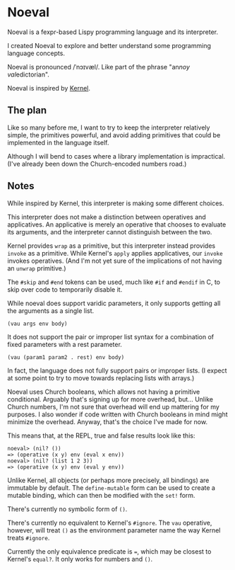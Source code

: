 # Noeval

Noeval is a fexpr-based Lispy programming language and its interpreter.

I created Noeval to explore and better understand some programming language concepts.

Noeval is pronounced /ˈnɔɪvæl/. Like part of the phrase "an*noy val*edictorian".

Noeval is inspired by [Kernel](https://web.cs.wpi.edu/~jshutt/kernel.html).

## The plan

Like so many before me, I want to try to keep the interpreter relatively
simple, the primitives powerful, and avoid adding primitives that could be
implemented in the language itself.

Although I will bend to cases where a library implementation is impractical.
(I've already been down the Church-encoded numbers road.)

## Notes

While inspired by Kernel, this interpreter is making some different choices.

This interpreter does not make a distinction between operatives and
applicatives. An applicative is merely an operative that chooses to evaluate
its arguments, and the interpreter cannot distinguish between the two.

Kernel provides `wrap` as a primitive, but this interpreter instead provides
`invoke` as a primitive. While Kernel's `apply` applies applicatives, our
`invoke` invokes operatives. (And I'm not yet sure of the implications of not
having an `unwrap` primitive.)

The `#skip` and `#end` tokens can be used, much like `#if` and `#endif` in C,
to skip over code to temporarily disable it.

While noeval does support varidic parameters, it only supports getting all the
arguments as a single list.

    (vau args env body)

It does not support the pair or improper list syntax for a combination of
fixed parameters with a rest parameter.

    (vau (param1 param2 . rest) env body)

In fact, the language does not fully support pairs or improper lists.
(I expect at some point to try to move towards replacing lists with arrays.)

Noeval uses Church booleans, which allows not having a primitive conditional.
Arguably that's signing up for more overhead, but... Unlike Church numbers, I'm
not sure that overhead will end up mattering for my purposes. I also wonder if
code written with Church booleans in mind might minimize the overhead. Anyway,
that's the choice I've made for now.

This means that, at the REPL, true and false results look like this:

    noeval> (nil? ())
    => (operative (x y) env (eval x env))
    noeval> (nil? (list 1 2 3))
    => (operative (x y) env (eval y env))

Unlike Kernel, all objects (or perhaps more precisely, all bindings) are
immutable by default. The `define-mutable` form can be used to create a mutable
binding, which can then be modified with the `set!` form.

There's currently no symbolic form of `()`.

There's currently no equivalent to Kernel's `#ignore`. The `vau` operative,
however, will treat `()` as the environment parameter name the way Kernel
treats `#ignore`.

Currently the only equivalence predicate is `=`, which may be closest to
Kernel's `equal?`. It only works for numbers and `()`.